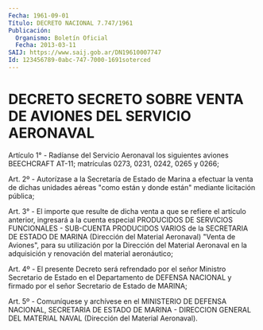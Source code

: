 ```yaml
---
Fecha: 1961-09-01
Título: DECRETO NACIONAL 7.747/1961
Publicación:
  Organismo: Boletín Oficial
  Fecha: 2013-03-11
SAIJ: https://www.saij.gob.ar/DN19610007747
Id: 123456789-0abc-747-7000-1691soterced
---
```

# DECRETO SECRETO SOBRE VENTA DE AVIONES DEL SERVICIO AERONAVAL

<a id="1"></a>
Artículo 1° - Radíanse del Servicio Aeronaval los siguientes aviones BEECHCRAFT AT-11; matrículas 0273, 0231, 0242, 0265 y 0266;

<a id="2"></a>
Art. 2º - Autorízase a la Secretaría de Estado de Marina a efectuar la venta de dichas unidades aéreas "como están y donde están" mediante licitación pública;

<a id="3"></a>
Art. 3° - El importe que resulte de dicha venta a que se refiere el artículo anterior, ingresará a la cuenta especial PRODUCIDOS DE SERVICIOS FUNCIONALES - SUB-CUENTA PRODUCIDOS VARIOS de la SECRETARIA DE ESTADO DE MARINA (Dirección del Material Aeronaval) "Venta de Aviones", para su utilización por la Dirección del Material Aeronaval en la adquisición y renovación del material aeronáutico;

<a id="4"></a>
Art. 4º - El presente Decreto será refrendado por el señor Ministro Secretario de Estado en el Departamento de DEFENSA NACIONAL y firmado por el señor Secretario de Estado de MARINA;

<a id="5"></a>
Art. 5º - Comuníquese y archívese en el MINISTERIO DE DEFENSA NACIONAL, SECRETARIA DE ESTADO DE MARINA - DIRECCION GENERAL DEL MATERIAL NAVAL (Dirección del Material Aeronaval).